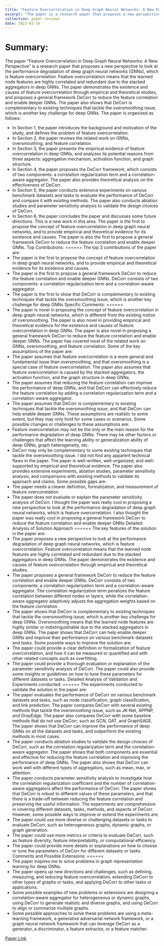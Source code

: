 ```yaml
---
title: "Feature Overcorrelation in Deep Graph Neural Networks: A New Perspective"
excerpt: "The paper is a research paper that proposes a new perspective to look at the performance degradation of deep graph neural networks (GNNs), which is feature overcorrelation."
collection: paper-reviews
date: 2023-03-16
---
```


Summary:
======
The paper “Feature Overcorrelation in Deep Graph Neural Networks: A New Perspective”
is a research paper that proposes a new perspective to look at the performance
degradation of deep graph neural networks (GNNs), which is feature overcorrelation.
Feature overcorrelation means that the learned node features are highly correlated and
redundant due to the stacked aggregators in deep GNNs. The paper demonstrates the
existence and causes of feature overcorrelation through empirical and theoretical
studies, and proposes a general framework DeCorr to reduce the feature correlation and
enable deeper GNNs. The paper also shows that DeCorr is complementary to existing
techniques that tackle the oversmoothing issue, which is another key challenge for deep
GNNs.
The paper is organized as follows:
* In Section 1, the paper introduces the background and motivation of the study,
and defines the problem of feature overcorrelation.
* In Section 2, the paper reviews the related work on GNNs, oversmoothing, and
feature correlation.
* In Section 3, the paper presents the empirical evidence of feature overcorrelation
in deep GNNs, and analyzes its potential reasons from three aspects:
aggregation mechanism, activation function, and graph structure.
* In Section 4, the paper proposes the DeCorr framework, which consists of two
components: a correlation regularization term and a correlation-aware
aggregator. The paper also provides theoretical analysis on the effectiveness of
DeCorr.
* In Section 5, the paper conducts extensive experiments on various benchmark
datasets and tasks to evaluate the performance of DeCorr and compare it with
existing methods. The paper also conducts ablation studies and parameter
sensitivity analysis to validate the design choices of DeCorr.
* In Section 6, the paper concludes the paper and discusses some future
directions.
This is a new work in this area. The paper is the first to propose the concept of feature
overcorrelation in deep graph neural networks, and to provide empirical and theoretical
evidence for its existence and causes. The paper is also the first to propose a general
framework DeCorr to reduce the feature correlation and enable deeper GNNs.
Top Contributions:
======
The top 3 contributions of the paper are:
* The paper is the first to propose the concept of feature overcorrelation in deep
graph neural networks, and to provide empirical and theoretical evidence for its
existence and causes.
* The paper is the first to propose a general framework DeCorr to reduce the
feature correlation and enable deeper GNNs. DeCorr consists of two
components: a correlation regularization term and a correlation-aware
aggregator.
* The paper is the first to show that DeCorr is complementary to existing
techniques that tackle the oversmoothing issue, which is another key challenge
for deep GNNs
Specific Comments:
======
* The paper is novel in proposing the concept of feature overcorrelation in deep
graph neural networks, which is different from the existing notion of
oversmoothing. The paper is also novel in providing empirical and theoretical
evidence for the existence and causes of feature overcorrelation in deep GNNs.
The paper is also novel in proposing a general framework DeCorr to reduce the
feature correlation and enable deeper GNNs.
The paper has covered most of the related work on GNNs, oversmoothing, and feature
correlation.
Some of the key assumptions of the paper are:
* The paper assumes that feature overcorrelation is a more general and
fundamental issue than oversmoothing, and that oversmoothing is a special case
of feature overcorrelation. The paper also assumes that feature overcorrelation is
caused by the stacked aggregators, the activation function, and the graph
structure in deep GNNs.
* The paper assumes that reducing the feature correlation can improve the
performance of deep GNNs, and that DeCorr can effectively reduce the feature
correlation by adding a correlation regularization term and a correlation-aware
aggregator.
* The paper assumes that DeCorr is complementary to existing techniques that
tackle the oversmoothing issue, and that DeCorr can help enable deeper GNNs.
These assumptions are realistic to some extent, but they may only hold for some cases
or scenarios. Some possible changes or challenges to these assumptions are:
* Feature overcorrelation may not be the only or the main reason for the
performance degradation of deep GNNs. There may be other factors or
challenges that affect the learning ability or generalization ability of deep GNNs,
graph heterogeneity, etc.
* DeCorr may only be complementary to some existing techniques that tackle the
oversmoothing issue.
I did not find any apparent technical flaws in the paper. The paper is well-written,
well-organized, and well-supported by empirical and theoretical evidence. The paper
also provides extensive experiments, ablation studies, parameter sensitivity analysis,
and comparisons with existing methods to validate its approach and claims.
Some possible gaps are:
* The paper needs a clearer definition, formalization, and measurement of feature
overcorrelation.
* The paper does not evaluate or explain the parameter sensitivity analysis of
DeCorr.
I thought the paper was really cool in proposing a new perspective to look at the
performance degradation of deep graph neural networks, which is feature
overcorrelation. I also thought the paper was really cool in proposing a general
framework DeCorr to reduce the feature correlation and enable deeper GNNs
Detailed Analysis of Solution Approach
======
The key features of the solution in the paper are:
* The paper proposes a new perspective to look at the performance degradation of
deep graph neural networks, which is feature overcorrelation. Feature
overcorrelation means that the learned node features are highly correlated and
redundant due to the stacked aggregators in deep GNNs. The paper
demonstrates the existence and causes of feature overcorrelation through
empirical and theoretical studies.
* The paper proposes a general framework DeCorr to reduce the feature
correlation and enable deeper GNNs. DeCorr consists of two components: a
correlation regularization term and a correlation-aware aggregator. The
correlation regularization term penalizes the feature correlation between different
nodes or layers, while the correlation-aware aggregator adaptively adjusts the
aggregation weights based on the feature correlation.
* The paper shows that DeCorr is complementary to existing techniques that
tackle the oversmoothing issue, which is another key challenge for deep GNNs.
Oversmoothing means that the learned node features are highly similar or
indistinguishable due to the stacked aggregators in deep GNNs. The paper
shows that DeCorr can help enable deeper GNNs and improve their performance
on various benchmark datasets and tasks.
Some possible ways to improve the solution are:
* The paper could provide a clear definition or formalization of feature
overcorrelation, and how it can be measured or quantified and with other related
concepts such as overfitting.
* The paper could provide a thorough evaluation or explanation of the parameter
sensitivity analysis of DeCorr. The paper could also provide some insights or
guidelines on how to tune these parameters for different datasets or tasks.
Detailed Analysis of Validation and Experiments conducted:
======
The experiments conducted to validate the solution in the paper are:
* The paper evaluates the performance of DeCorr on various benchmark datasets
and tasks, such as node classification, graph classification, and link prediction.
The paper compares DeCorr with several existing methods that tackle the
oversmoothing issue, such as JK-Net, APPNP, and DropEdge. The paper also
compares DeCorr with some baseline methods that do not use DeCorr, such as
GCN, GAT, and GraphSAGE. The paper shows that DeCorr can improve the
performance of deep GNNs on all the datasets and tasks, and outperform the
existing methods in most cases.
* The paper conducts ablation studies to validate the design choices of DeCorr,
such as the correlation regularization term and the correlation-aware aggregator.
The paper shows that both components are essential and effective for reducing
the feature correlation and improving the performance of deep GNNs. The paper
also shows that DeCorr can work well with different types of aggregators, such
as mean, max, or attention.
* The paper conducts parameter sensitivity analysis to investigate how the
correlation regularization coefficient and the number of correlation-aware
aggregators affect the performance of DeCorr. The paper shows that DeCorr is
robust to different values of these parameters, and that there is a trade-off
between reducing the feature correlation and preserving the useful information.
The experiments are comprehensive in covering different datasets, tasks, methods, and
aspects of DeCorr. However, some possible ways to improve or extend the experiments
are:
* The paper could use more diverse or challenging datasets or tasks to evaluate
DeCorr, such as heterogeneous graphs, dynamic graphs, or graph generation.
* The paper could use more metrics or criteria to evaluate DeCorr, such as feature
diversity, feature interpretability, or computational efficiency.
* The paper could provide more details or explanations on how to choose or tune
the parameters of DeCorr for different datasets or tasks.
Comments and Possible Extensions:
======
* The paper inspires me to solve problems in graph representation learning for
deep GNNs.
* The paper opens up new directions and challenges, such as defining, measuring,
and reducing feature overcorrelation, extending DeCorr to other types of graphs
or tasks, and applying DeCorr to other tasks or applications.
* Some possible examples of new problems or extensions are designing a
correlation-aware aggregator for heterogeneous or dynamic graphs, using DeCorr
to generate realistic and diverse graphs, and using DeCorr to align or summarize
multiple graphs.
* Some possible approaches to solve these problems are using a meta-learning
framework, a generative adversarial network framework, or a graph neural
network framework that can leverage DeCorr as a generator, a discriminator, a
feature extractor, or a feature matcher.

[Paper Link](https://arxiv.org/abs/2206.07743)